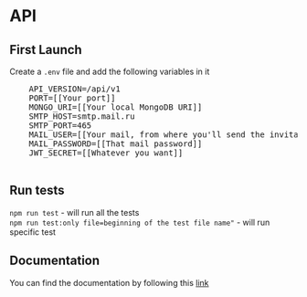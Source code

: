 # API

## First Launch
 Create a `.env` file and add the following variables in it
  <pre>
    API_VERSION=/api/v1
    PORT=[[Your port]]
    MONGO_URI=[[Your local MongoDB URI]]
    SMTP_HOST=smtp.mail.ru
    SMTP_PORT=465
    MAIL_USER=[[Your mail, from where you'll send the invitation emails]]
    MAIL_PASSWORD=[[That mail password]]
    JWT_SECRET=[[Whatever you want]]
  </pre>
  
## Run tests
`npm run test` - will run all the tests
<br>
`npm run test:only file=beginning of the test file name"` - will run specific test 

## Documentation

You can find the documentation by following this [link](https://documenter.getpostman.com/view/3321357/TVmV4Yzz#b0357e6d-3561-4a70-94e8-8dc5ca0e3816)



